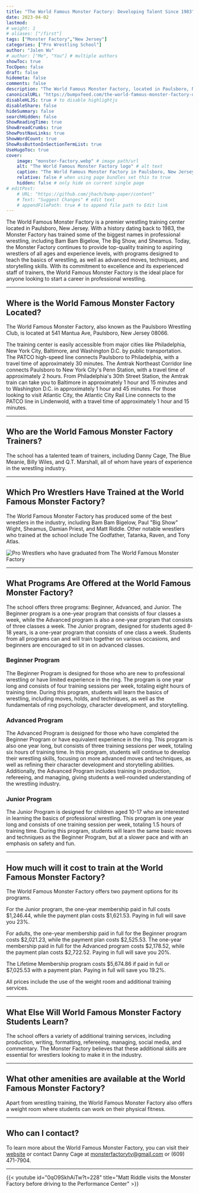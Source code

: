 ```yaml
---
title: "The World Famous Monster Factory: Developing Talent Since 1983"
date: 2023-04-02
lastmod:
# weight: 1
# aliases: ["/first"]
tags: ["Monster Factory","New Jersey"]
categories: ["Pro Wrestling School"]
author: "Jalen Wu"
# author: ["Me", "You"] # multiple authors
showToc: true
TocOpen: false
draft: false
hidemeta: false
comments: false
description: "The World Famous Monster Factory, located in Paulsboro, New Jersey, has been developing wrestling talent since 1983. The school was founded by \"Pretty Boy\" Larry Sharpe and \"Nature Boy\" Buddy Rogers, and in 2011, Danny Cage bought and rebranded the training center. Cage coaches, owns, and operates the school, continuing the tradition of developing some of the best wrestlers in the industry."
canonicalURL: "https://bumpxfeed.com/the-world-famous-monster-factory-developing-talent-since-1983/"
disableHLJS: true # to disable highlightjs
disableShare: false
hideSummary: false
searchHidden: false
ShowReadingTime: true
ShowBreadCrumbs: true
ShowPostNavLinks: true
ShowWordCount: true
ShowRssButtonInSectionTermList: true
UseHugoToc: true
cover:
    image: "monster-factory.webp" # image path/url
    alt: "The World Famous Monster Factory logo" # alt text
    caption: "The World Famous Monster Factory in Paulsboro, New Jersey" # display caption under cover
    relative: false # when using page bundles set this to true
    hidden: false # only hide on current single page
# editPost:
    # URL: "https://github.com/jhach/bump-paper/content"
    # Text: "Suggest Changes" # edit text
    # appendFilePath: true # to append file path to Edit link
---
```


The World Famous Monster Factory is a premier wrestling training center located in Paulsboro, New Jersey. With a history dating back to 1983, the Monster Factory has trained some of the biggest names in professional wrestling, including Bam Bam Bigelow, The Big Show, and Sheamus. Today, the Monster Factory continues to provide top-quality training to aspiring wrestlers of all ages and experience levels, with programs designed to teach the basics of wrestling, as well as advanced moves, techniques, and storytelling skills. With its commitment to excellence and its experienced staff of trainers, the World Famous Monster Factory is the ideal place for anyone looking to start a career in professional wrestling.

---

## Where is the World Famous Monster Factory Located?
The World Famous Monster Factory, also known as the Paulsboro Wrestling Club, is located at 541 Mantua Ave, Paulsboro, New Jersey 08066.

The training center is easily accessible from major cities like Philadelphia, New York City, Baltimore, and Washington D.C. by public transportation. The PATCO high-speed line connects Paulsboro to Philadelphia, with a travel time of approximately 30 minutes. The Amtrak Northeast Corridor line connects Paulsboro to New York City's Penn Station, with a travel time of approximately 2 hours. From Philadelphia's 30th Street Station, the Amtrak train can take you to Baltimore in approximately 1 hour and 15 minutes and to Washington D.C. in approximately 1 hour and 45 minutes. For those looking to visit Atlantic City, the Atlantic City Rail Line connects to the PATCO line in Lindenwold, with a travel time of approximately 1 hour and 15 minutes.

---

## Who are the World Famous Monster Factory Trainers?
The school has a talented team of trainers, including Danny Cage, The Blue Meanie, Billy Wiles, and Q.T. Marshall, all of whom have years of experience in the wrestling industry.

--- 

## Which Pro Wrestlers Have Trained at the World Famous Monster Factory?
The World Famous Monster Factory has produced some of the best wrestlers in the industry, including Bam Bam Bigelow, Paul "Big Show" Wight, Sheamus, Damian Priest, and Matt Riddle. Other notable wrestlers who trained at the school include The Godfather, Tatanka, Raven, and Tony Atlas.

![Pro Wrestlers who have graduated from The World Famous Monster Factory](./monster-factory-trainees.webp)

---

## What Programs Are Offered at the World Famous Monster Factory?
The school offers three programs: Beginner, Advanced, and Junior. The Beginner program is a one-year program that consists of four classes a week, while the Advanced program is also a one-year program that consists of three classes a week. The Junior program, designed for students aged 8-18 years, is a one-year program that consists of one class a week. Students from all programs can and will train together on various occasions, and beginners are encouraged to sit in on advanced classes.

### Beginner Program
The Beginner Program is designed for those who are new to professional wrestling or have limited experience in the ring. The program is one year long and consists of four training sessions per week, totaling eight hours of training time. During this program, students will learn the basics of wrestling, including moves, holds, and techniques, as well as the fundamentals of ring psychology, character development, and storytelling.

### Advanced Program
The Advanced Program is designed for those who have completed the Beginner Program or have equivalent experience in the ring. This program is also one year long, but consists of three training sessions per week, totaling six hours of training time. In this program, students will continue to develop their wrestling skills, focusing on more advanced moves and techniques, as well as refining their character development and storytelling abilities. Additionally, the Advanced Program includes training in production, refereeing, and managing, giving students a well-rounded understanding of the wrestling industry.

### Junior Program
The Junior Program is designed for children aged 10-17 who are interested in learning the basics of professional wrestling. This program is one year long and consists of one training session per week, totaling 1.5 hours of training time. During this program, students will learn the same basic moves and techniques as the Beginner Program, but at a slower pace and with an emphasis on safety and fun.

---

## How much will it cost to train at the World Famous Monster Factory?
The World Famous Monster Factory offers two payment options for its programs.

For the Junior program, the one-year membership paid in full costs $1,246.44, while the payment plan costs $1,621.53. Paying in full will save you 23%.

For adults, the one-year membership paid in full for the Beginner program costs $2,021.23, while the payment plan costs $2,525.53. The one-year membership paid in full for the Advanced program costs $2,178.52, while the payment plan costs $2,722.52. Paying in full will save you 20%.

The Lifetime Membership program costs $5,674.86 if paid in full or $7,025.53 with a payment plan. Paying in full will save you 19.2%.

All prices include the use of the weight room and additional training services.

---

## What Else Will World Famous Monster Factory Students Learn?
The school offers a variety of additional training services, including production, writing, formatting, refereeing, managing, social media, and commentary. The Monster Factory believes that these additional skills are essential for wrestlers looking to make it in the industry.

---

## What other amenities are available at the World Famous Monster Factory?
Apart from wrestling training, the World Famous Monster Factory also offers a weight room where students can work on their physical fitness.

---

## Who can I contact?
To learn more about the World Famous Monster Factory, you can visit their [website](https://www.monsterfactory.org) or contact Danny Cage at monsterfactorytv@gmail.com or (609) 471-7904.

---

{{< youtube id="0qO9SkhAiTw?t=228" title="Matt Riddle visits the Monster Factory before driving to the Performance Center" >}}